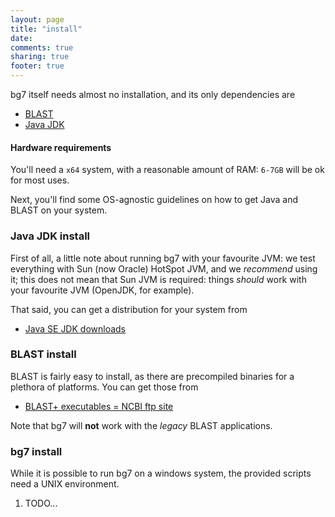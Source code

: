 ```yaml
---
layout: page
title: "install"
date: 
comments: true
sharing: true
footer: true
---
```



bg7 itself needs almost no installation, and its only dependencies are

- [BLAST]()
- [Java JDK]()

#### Hardware requirements ####

You'll need a `x64` system, with a reasonable amount of RAM: `6-7GB` will be ok for most uses.

Next, you'll find some OS-agnostic guidelines on how to get Java and BLAST on your system.

### Java JDK install ###

First of all, a little note about running bg7 with your favourite JVM: we test everything with Sun (now Oracle) HotSpot JVM, and we _recommend_ using it; this does not mean that Sun JVM is required: things _should_ work with your favourite JVM (OpenJDK, for example).

That said, you can get a distribution for your system from

- [Java SE JDK downloads](http://www.oracle.com/technetwork/java/javase/downloads/jdk-6u29-download-513648.html)

### BLAST install ###

BLAST is fairly easy to install, as there are precompiled binaries for a plethora of platforms. You can get those from

- [BLAST+ executables = NCBI ftp site](ftp://ftp.ncbi.nlm.nih.gov/blast/executables/blast+/LATEST/)

Note that bg7 will **not** work with the _legacy_ BLAST applications.

### bg7 install ###

While it is possible to run bg7 on a windows system, the provided scripts need a UNIX environment. 

1. TODO...

